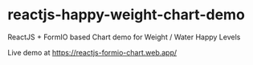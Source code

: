 # reactjs-happy-weight-chart-demo
ReactJS + FormIO based Chart demo for Weight / Water Happy Levels

Live demo at https://reactjs-formio-chart.web.app/